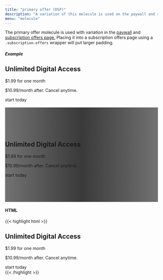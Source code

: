 ```yaml
---
title: "primary offer (DSP)"
description: "A variation of this molecule is used on the paywall and subscription offers page"
menu: "molecule"
---
```


The primary offer molecule is used with variation in the <a href="/saratoga/paywall/">paywall</a> and <a href="/saratoga/decks/subscription-offers">subscription offers page.</a> Placing it into a subscription offers page using a `.subscription-offers` wrapper will put larger padding.

##### Example

<div class="example">
   <div class="dsp">
    <div class="primary-offer card" style="max-width: 900px;margin: 0 auto;">
       <div>
            <h2 class="h1">Unlimited Digital Access</h2>
            <p class="h3 caps bold">$1.99 for one month</p>
            <p class="summary caps">$10.99/month after. Cancel anytime.</p>
            <a class="button white">start today</a>
        </div>
    </div><br>
    <div class="primary-offer card" style="background: linear-gradient(90deg, rgba(55,55,55,.7), rgba(55,55,55,.99) 50%,rgba(55,55,55,.7) 100%), url(https://media.mcclatchy.com/creatives/subscription-offer-page-images/markets/Miami/1.jpg);background-size: cover;background-position: center;max-width: 900px;margin: 0 auto;padding: 80px 0;">
       <div>
            <h2 class="h1">Unlimited Digital Access</h2>
            <p class="h3 caps bold">$1.99 for one month</p>
            <p class="summary caps">$10.99/month after. Cancel anytime.</p>
            <a class="button promo-light">start today</a>
        </div>
    </div>
  </div>
</div>

#### HTML
{{< highlight html >}}
<div class="primary-offer card">
   <div>
        <h2 class="h1">Unlimited Digital Access</h2>
        <p class="h3 caps bold">$1.99 for one month</p>
        <p class="summary caps">$10.99/month after. Cancel anytime.</p>
        <a class="button white">start today</a>
    </div>
</div>
{{< /highlight >}}

